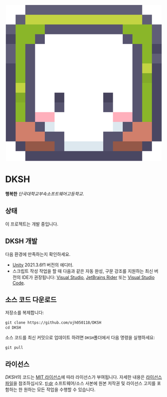 <p align="center">
  <img width="500" alt="game" src="Assets/App Icon.png">
</p>

# DKSH

**행복한** *단국대학교부속소프트웨어고등학교*.

## 상태

이 프로젝트는 개발 중입니다.
 
 ## DKSH 개발
 
 다음 환경에 만족하는지 확인하세요.
 
 - [Unity](https://unity.com/kr) 2021.3.6f1 버전의 에디터.
 - 스크립트 작성 작업을 할 때 다음과 같은 자동 완성, 구문 강조를 지원하는 최신 버전의 IDE가 권장됩니다: [Visual Studio](https://visualstudio.microsoft.com/vs/), [JetBrains Rider](https://www.jetbrains.com/rider/) 또는 [Visual Studio Code](https://code.visualstudio.com/).
 
 ## 소스 코드 다운로드
 
 저장소를 복제합니다:
 
 ```shell
 git clone https://github.com/ojh050118/DKSH
 cd DKSH
 ```
 
소스 코드를 최신 커밋으로 업데이트 하려면 `DKSH`폴더에서 다음 명령을 실행하세요:

```shell
git pull
```

## 라이선스

*DKSH*의 코드는 [MIT 라이선스](https://opensource.org/licenses/MIT)에 따라 라이선스가 부여됩니다. 자세한 내용은 [라이선스 파일](LICENCE)을 참조하십시오. [tl;dr](https://tldrlegal.com/license/mit-license) 소프트웨어/소스 사본에 원본 저작권 및 라이선스 고지를 포함하는 한 원하는 모든 작업을 수행할 수 있습니다.
